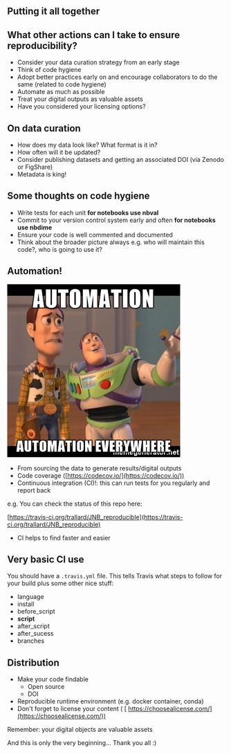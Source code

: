 <section class='dark-diagonal'>

<h2> Putting it all together</h2>

</section>



## What other actions can I take to ensure reproducibility?
- Consider your data curation strategy from an early stage
- Think of code hygiene
- Adopt better practices early on and encourage collaborators to do the same (related to code hygiene)
- Automate as much as possible
- Treat your digital outputs as valuable assets
- Have you considered your licensing options?



## On data curation
- How does my data look like? What format is it in?
- How often will it be updated?
- Consider publishing datasets and getting an associated DOI (via Zenodo or FigShare)
- Metadata is king!



## Some thoughts on code hygiene
- Write tests for each unit <i class="fa fa-arrow-right" aria-hidden="true"></i> <strong>for notebooks use nbval </strong>
- Commit to your version control system early and often <i class="fa fa-arrow-right" aria-hidden="true"></i> <strong> for notebooks use nbdime </strong>
- Ensure your code is well commented and documented
- Think about the broader picture always e.g. who will maintain this code?, who is going to use it?



## Automation!
<img src='resources/automation.jpg'>



- From sourcing the data to generate results/digital outputs
- Code coverage ([https://codecov.io/](https://codecov.io/))
- <accent-text> Continuous integration (CI)!</accent-text>: this can run tests for you regularly and report back<!-- .element: class="fragment" -->

e.g. You can check the status of this repo here: <!-- .element: class="fragment" -->

[https://travis-ci.org/trallard/JNB_reproducible](https://travis-ci.org/trallard/JNB_reproducible) <!-- .element: class="fragment" -->
- CI helps to find <i class="fa fa-bug" aria-hidden="true"></i> faster and easier



## Very basic CI use
You should have a `.travis.yml` file. This tells Travis what steps to follow for your build plus some other nice stuff:

- language
- install
- before_script
- <strong> script </strong>
- after_script
- after_sucess
- branches



## Distribution
- Make your code findable
  - Open source
  - DOI
- Reproducible runtime environment (e.g. docker container, conda)
- Don't forget to license your content (
[  https://choosealicense.com/](https://choosealicense.com/))
<div class='float_modal fragment'>
  <p class='modal_p'> Remember: your digital objects are valuable assets </p>
</div>


<display-text> And this is only the very beginning... </display-text>
<display-text> Thank you all :)  </display-text>
